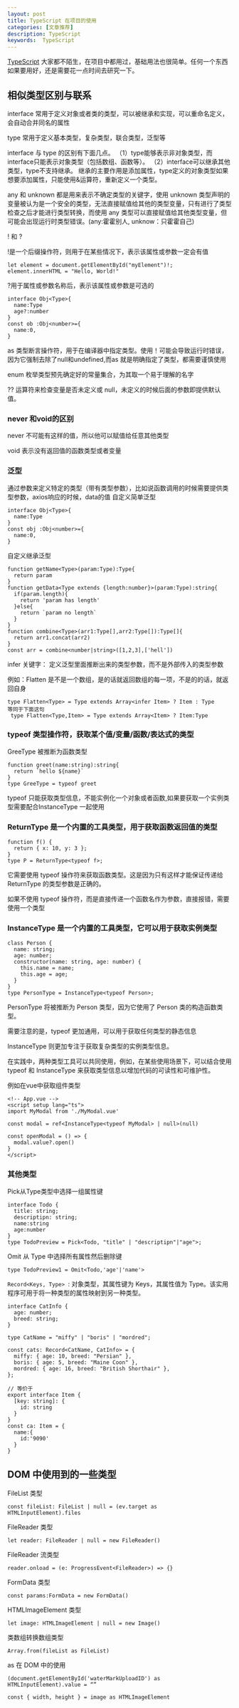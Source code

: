 ```yaml
---
layout: post
title: TypeScript 在项目的使用
categories: [文章推荐]
description: TypeScript
keywords:  TypeScript
---
```


[TypeScript](https://www.typescriptlang.org/docs/handbook/typescript-in-5-minutes.html) 大家都不陌生，在项目中都用过，基础用法也很简单。任何一个东西如果要用好，还是需要花一点时间去研究一下。

## 相似类型区别与联系

interface 常用于定义对象或者类的类型，可以被继承和实现，可以重命名定义，会自动合并同名的属性

type 常用于定义基本类型，复杂类型，联合类型，泛型等 

interface 与 type 的区别有下面几点。
（1）type能够表示非对象类型，而interface只能表示对象类型（包括数组、函数等）。
（2）interface可以继承其他类型，type不支持继承。
继承的主要作用是添加属性，type定义的对象类型如果想要添加属性，只能使用&运算符，重新定义一个类型。

any 和 unknown 都是用来表示不确定类型的关键字，使用 unknown 类型声明的变量被认为是一个安全的类型，无法直接赋值给其他的类型变量，只有进行了类型检查之后才能进行类型转换，而使用 any 类型可以直接赋值给其他类型变量，但可能会出现运行时类型错误。(any:霍霍别人, unknow：只霍霍自己)


! 和 ? 

!是一个后缀操作符，则用于在某些情况下，表示该属性或参数一定会有值

```
let element = document.getElementById("myElement")!;
element.innerHTML = "Hello, World!"
```

?用于属性或参数名称后，表示该属性或参数是可选的

```
interface Obj<Type>{
  name:Type
  age?:number
}
const ob :Obj<number>={
  name:0,
}
```

as 类型断言操作符，用于在编译器中指定类型。使用！可能会导致运行时错误，因为它强制去除了null和undefined,而as 就是明确指定了类型，都需要谨慎使用

enum 枚举类型预先确定好的常量集合，为其取一个易于理解的名字

?? 运算符来检查变量是否未定义或 null，未定义的时候后面的参数即提供默认值。
### never 和void的区别
never 不可能有这样的值，所以他可以赋值给任意其他类型

void 表示没有返回值的函数类型或者变量
### 泛型
通过参数来定义特定的类型（带有类型参数），比如说函数调用的时候需要提供类型参数，axios响应的时候，data的值
自定义简单泛型

```
interface Obj<Type>{
  name:Type
}
const obj :Obj<number>={
  name:0,
}
```

自定义继承泛型

```
function getName<Type>(param:Type):Type{
  return param
}
function getData<Type extends {length:number}>(param:Type):string{
  if(param.length){
    return 'param has length'
  }else{
    return `param no length`
  }
}
function combine<Type>(arr1:Type[],arr2:Type[]):Type[]{
  return arr1.concat(arr2)
}
const arr = combine<number|string>([1,2,3],['hell'])
```

infer 关键字： 定义泛型里面推断出来的类型参数，而不是外部传入的类型参数

例如：Flatten 是不是一个数组，是的话就返回数组的每一项，不是的的话，就返回自身
```
type Flatten<Type> = Type extends Array<infer Item> ? Item : Type
等同于下面这句
 type Flatten<Type,Item> = Type extends Array<Item> ? Item:Type
```
### typeof 类型操作符，获取某个值/变量/函数/表达式的类型

GreeType 被推断为函数类型

```
function greet(name:string):string{
  return `hello ${name}`
}
type GreeType = typeof greet  
```
typeof 只能获取类型信息，不能实例化一个对象或者函数,如果要获取一个实例类型需要配合InstanceType 一起使用

###  ReturnType 是一个内置的工具类型，用于获取函数返回值的类型

```
function f() {
  return { x: 10, y: 3 };
}
type P = ReturnType<typeof f>;
```
它需要使用 typeof 操作符来获取函数类型。这是因为只有这样才能保证传递给 ReturnType 的类型参数是正确的。

如果不使用 typeof 操作符，而是直接传递一个函数名作为参数，直接报错，需要使用一个类型


### InstanceType 是一个内置的工具类型，它可以用于获取实例类型

```
class Person {
  name: string;
  age: number;
  constructor(name: string, age: number) {
    this.name = name;
    this.age = age;
  }
}
type PersonType = InstanceType<typeof Person>;
```

PersonType 将被推断为 Person 类型，因为它使用了 Person 类的构造函数类型。

需要注意的是，typeof 更加通用，可以用于获取任何类型的静态信息

InstanceType 则更加专注于获取复杂类型的实例类型信息。

在实践中，两种类型工具可以共同使用，例如，在某些使用场景下，可以结合使用 typeof 和 InstanceType 来获取类型信息以增加代码的可读性和可维护性。

例如在vue中获取组件类型
```
<!-- App.vue -->
<script setup lang="ts">
import MyModal from './MyModal.vue'

const modal = ref<InstanceType<typeof MyModal> | null>(null)

const openModal = () => {
  modal.value?.open()
}
</script>
```

### 其他类型

Pick从Type类型中选择一组属性键

```
interface Todo {
  title: string;
  descriptipn: string;
  name:string
  age:number
}
type TodoPreview = Pick<Todo, "title" | "descriptipn"|"age">;
```

Omit 从 Type 中选择所有属性然后删除键

```
type TodoPreview1 = Omit<Todo,'age'|'name'>
```

`Record<Keys, Type> `: 对象类型，其属性键为 Keys，其属性值为 Type。该实用程序可用于将一种类型的属性映射到另一种类型。

```
interface CatInfo {
  age: number;
  breed: string;
}
 
type CatName = "miffy" | "boris" | "mordred";
 
const cats: Record<CatName, CatInfo> = {
  miffy: { age: 10, breed: "Persian" },
  boris: { age: 5, breed: "Maine Coon" },
  mordred: { age: 16, breed: "British Shorthair" },
};

// 等价于
export interface Item {
  [key: string]: {
    id: string 
  }
}
const ca: Item = {
  name:{
    id:'9090'
  }
}

```

## DOM 中使用到的一些类型

FileList 类型

`const fileList: FileList | null = (ev.target as HTMLInputElement).files`

FileReader 类型

`let reader: FileReader | null = new FileReader()`

FileReader 流类型

`reader.onload = (e: ProgressEvent<FileReader>) => {}`

FormData 类型

`const params:FormData = new FormData()`

HTMLImageElement 类型

`let image: HTMLImageElement | null = new Image()`


类数组转换数组类型

`Array.from(fileList as FileList)`

as 在 DOM 中的使用

`(document.getElementById('waterMarkUploadID') as HTMLInputElement).value = “”`

`const { width, height } = image as HTMLImageElement`



